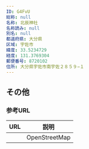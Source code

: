 ```yaml
---
ID: G4FvU
総称: null
名称: 北辰神社
名称読み: null
別名: null
都道府県: 大分県
区域: 宇佐市
緯度: 33.5234729
経度: 131.3769304
郵便番号: 8720102
住所: 大分県宇佐市南宇佐２８５９−１
---
```


## その他

### 参考URL

| URL | 説明          |
| --- | ------------- |
|     | OpenStreetMap |
